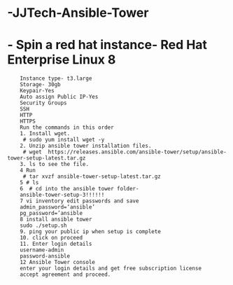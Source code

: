 # -JJTech-Ansible-Tower
# - 		Spin a red hat instance- Red Hat Enterprise Linux 8
		Instance type- t3.large
		Storage- 30gb
		Keypair-Yes
		Auto assign Public IP-Yes
		Security Groups
		SSH
		HTTP
		HTTPS
		Run the commands in this order
		1. Install wget.
		 # sudo yum install wget -y
		2. Unzip ansible tower installation files.
		 # wget  https://releases.ansible.com/ansible-tower/setup/ansible-tower-setup-latest.tar.gz
		3. ls to see the file.
		4 Run
		 # tar xvzf ansible-tower-setup-latest.tar.gz
		5 # ls
		6  # cd into the ansible tower folder-
		ansible-tower-setup-3!!!!!!
		7 vi inventory edit passwords and save
		admin_password=‘ansible’
		pg_password=’ansible
		8 install ansible tower
		sudo ./setup.sh
		9. ping your public ip when setup is complete
		10. click on proceed
		11. Enter login details
		username-admin
		password-ansible
		12 Ansible Tower console
		enter your login details and get free subscription license
		accept agreement and proceed.
